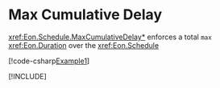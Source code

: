 ﻿# Max Cumulative Delay

<xref:Eon.Schedule.MaxCumulativeDelay*> enforces a total `max`
<xref:Eon.Duration> over the <xref:Eon.Schedule>

[!code-csharp[Example1](../../../Eon.Tests/Examples/MaxCumulativeDelayTests.cs#Example1)]

[!INCLUDE[](../../../Eon.Tests/Examples/__examples__/MaxCumulativeDelayTests.Case1.md)]
